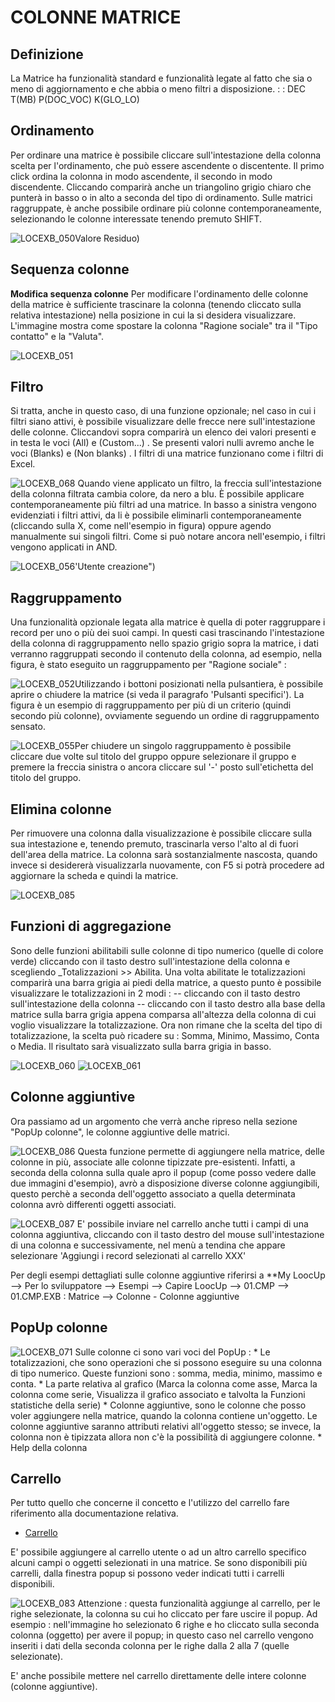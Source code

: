 # COLONNE MATRICE

## Definizione
La Matrice ha funzionalità standard e funzionalità legate al fatto che sia o meno di aggiornamento e che abbia o meno filtri a disposizione.
 :  : DEC T(MB) P(DOC_VOC) K(GLO_LO)

## Ordinamento
Per ordinare una matrice è possibile cliccare sull'intestazione della colonna scelta per l'ordinamento, che può essere ascendente o discentente. Il primo click ordina la colonna in modo ascendente, il secondo in modo discendente. Cliccando comparirà anche un triangolino grigio chiaro che punterà in basso o in alto a seconda del tipo di ordinamento. Sulle matrici raggruppate, è anche possibile ordinare più colonne contemporaneamente, selezionando le colonne interessate tenendo premuto SHIFT.

![LOCEXB_050](http://localhost:3000/immagini/MBDOC_OPE-LOCEXB_A2/LOCEXB_050.png)Valore Residuo)

## Sequenza colonne
**Modifica sequenza colonne**
Per modificare l'ordinamento delle colonne della matrice è sufficiente trascinare la colonna (tenendo cliccato sulla relativa intestazione) nella posizione in cui la si desidera visualizzare. L'immagine mostra come spostare la colonna "Ragione sociale" tra il "Tipo contatto" e la "Valuta".

![LOCEXB_051](http://localhost:3000/immagini/MBDOC_OPE-LOCEXB_A2/LOCEXB_051.png)
## Filtro
Si tratta, anche in questo caso, di una funzione opzionale; nel caso in cui i filtri siano attivi, è possibile visualizzare delle frecce nere sull'intestazione delle colonne. Cliccandovi sopra comparirà un elenco dei valori presenti e in testa le voci (All) e (Custom...) . Se presenti valori nulli avremo anche le voci (Blanks) e (Non blanks) . I filtri di una matrice funzionano come i filtri di Excel.

![LOCEXB_068](http://localhost:3000/immagini/MBDOC_OPE-LOCEXB_A2/LOCEXB_068.png)
Quando viene applicato un filtro, la freccia sull'intestazione della colonna filtrata cambia colore, da nero a blu.
È possibile applicare contemporaneamente più filtri ad una matrice. In basso a sinistra vengono evidenziati i filtri attivi, da li è possibile eliminarli contemporaneamente (cliccando sulla X, come nell'esempio in figura) oppure agendo manualmente sui singoli filtri. Come si può notare ancora nell'esempio, i filtri vengono applicati in AND.

![LOCEXB_056](http://localhost:3000/immagini/MBDOC_OPE-LOCEXB_A2/LOCEXB_056.png)'Utente creazione")


## Raggruppamento
Una funzionalità opzionale legata alla matrice è quella di poter raggruppare i record per uno o più dei suoi campi. In questi casi trascinando l'intestazione della colonna di raggruppamento nello spazio grigio sopra la matrice, i dati verranno raggruppati secondo il contenuto della colonna, ad esempio, nella figura, è stato eseguito un raggruppamento per "Ragione sociale" : 

![LOCEXB_052](http://localhost:3000/immagini/MBDOC_OPE-LOCEXB_A2/LOCEXB_052.png)Utilizzando i bottoni posizionati nella pulsantiera, è possibile aprire o chiudere la matrice (si veda il paragrafo 'Pulsanti specifici').
La figura è un esempio di raggruppamento per più di un criterio (quindi secondo più colonne), ovviamente seguendo un ordine di raggruppamento sensato.

![LOCEXB_055](http://localhost:3000/immagini/MBDOC_OPE-LOCEXB_A2/LOCEXB_055.png)Per chiudere un singolo raggruppamento è possibile cliccare due volte sul titolo del gruppo oppure selezionare il gruppo e premere la freccia sinistra o ancora cliccare sul '-' posto sull'etichetta del titolo del gruppo.


## Elimina colonne
Per rimuovere una colonna dalla visualizzazione è possibile cliccare sulla sua intestazione e, tenendo premuto, trascinarla verso l'alto al di fuori dell'area della matrice.
La colonna sarà sostanzialmente nascosta, quando invece si desidererà visualizzarla nuovamente, con F5 si potrà procedere ad aggiornare la scheda e quindi la matrice.

![LOCEXB_085](http://localhost:3000/immagini/MBDOC_OPE-LOCEXB_A2/LOCEXB_085.png)
## Funzioni di aggregazione

Sono delle funzioni abilitabili sulle colonne di tipo numerico (quelle di colore verde) cliccando con il tasto destro sull'intestazione della colonna e scegliendo _Totalizzazioni >> Abilita. Una volta abilitate le totalizzazioni comparirà una barra grigia ai piedi della matrice, a questo punto è possibile visualizzare le totalizzazioni in 2 modi : 
-- cliccando con il tasto destro sull'intestazione della colonna
-- cliccando con il tasto destro alla base della matrice sulla barra grigia appena comparsa all'altezza della colonna di cui voglio visualizzare la totalizzazione.
Ora non rimane che la scelta del tipo di totalizzazione, la scelta può ricadere su :  Somma, Minimo, Massimo, Conta o Media. Il risultato sarà visualizzato sulla barra grigia in basso.

![LOCEXB_060](http://localhost:3000/immagini/MBDOC_OPE-LOCEXB_A2/LOCEXB_060.png)
![LOCEXB_061](http://localhost:3000/immagini/MBDOC_OPE-LOCEXB_A2/LOCEXB_061.png)
## Colonne aggiuntive

Ora passiamo ad un argomento che verrà anche ripreso nella sezione "PopUp colonne", le colonne aggiuntive delle matrici.

![LOCEXB_086](http://localhost:3000/immagini/MBDOC_OPE-LOCEXB_A2/LOCEXB_086.png)
Questa funzione permette di aggiungere nella matrice, delle colonne in più, associate alle colonne tipizzate pre-esistenti. Infatti, a seconda della colonna sulla quale apro il popup (come posso vedere dalle due immagini d'esempio), avrò a disposizione diverse colonne aggiungibili, questo perchè a seconda dell'oggetto associato a quella determinata colonna avrò differenti oggetti associati.

![LOCEXB_087](http://localhost:3000/immagini/MBDOC_OPE-LOCEXB_A2/LOCEXB_087.png)
E' possibile inviare nel carrello anche tutti i campi di una colonna aggiuntiva, cliccando con il tasto destro del mouse sull'intestazione di una colonna e successivamente, nel menù a tendina che appare selezionare 'Aggiungi i record selezionati al carrello XXX'

Per degli esempi dettagliati sulle colonne aggiuntive riferirsi a
**My LoocUp --> Per lo sviluppatore --> Esempi --> Capire LoocUp --> 01.CMP --> 01.CMP.EXB :  Matrice --> Colonne - Colonne aggiuntive

## PopUp colonne
![LOCEXB_071](http://localhost:3000/immagini/MBDOC_OPE-LOCEXB_A2/LOCEXB_071.png)
Sulle colonne ci sono vari voci del PopUp : 
 \* Le totalizzazioni, che sono operazioni che si possono eseguire su una colonna di tipo numerico. Queste funzioni sono :  somma, media, minimo, massimo e conta.
 \* La parte relativa al grafico (Marca la colonna come asse, Marca la colonna come serie, Visualizza il grafico associato e talvolta la Funzioni statistiche della serie)
 \* Colonne aggiuntive, sono le colonne che posso voler aggiungere nella matrice, quando la colonna contiene un'oggetto. Le colonne aggiuntive saranno attributi relativi all'oggetto stesso; se invece, la colonna non è tipizzata allora non c'è la possibilità di aggiungere colonne.
 \* Help della colonna


## Carrello
Per tutto quello che concerne il concetto e l'utilizzo del carrello fare riferimento alla documentazione relativa.
- [Carrello](Sorgenti/DOC/TA/B£AMO/B£CARR)

E' possibile aggiungere al carrello utente o ad un altro carrello specifico alcuni campi o oggetti selezionati in una matrice.
Se sono disponibili più carrelli, dalla finestra popup si possono veder indicati tutti i carrelli disponibili.

![LOCEXB_083](http://localhost:3000/immagini/MBDOC_OPE-LOCEXB_A2/LOCEXB_083.png)
Attenzione :  questa funzionalità aggiunge al carrello, per le righe selezionate, la colonna su cui ho cliccato per fare uscire il popup.
Ad esempio :  nell'immagine ho selezionato 6 righe e ho cliccato sulla seconda colonna (oggetto) per avere il popup; in questo caso nel carrello
vengono inseriti i dati della seconda colonna per le righe dalla 2 alla 7 (quelle selezionate).

E' anche possibile mettere nel carrello direttamente delle intere colonne (colonne aggiuntive).
